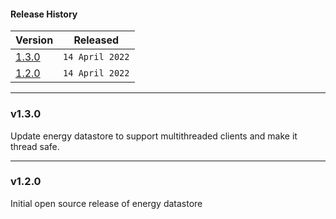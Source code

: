 #### Release History

| Version | Released |
| --- | --- |
| [1.3.0](#v130) | `14 April 2022` |
| [1.2.0](#v120) | `14 April 2022` |

---

### v1.3.0

Update energy datastore to support multithreaded clients
and make it thread safe.

---

### v1.2.0

Initial open source release of energy datastore
